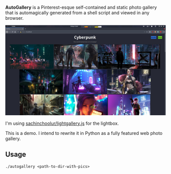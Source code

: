 **AutoGallery** is a Pinterest-esque self-contained and static photo gallery that is automagically generated from a shell script and viewed in any browser.

![Screenshot](screenshot.jpg)

I'm using [sachinchoolur/lightgallery.js](https://github.com/sachinchoolur/lightgallery.js) for the lightbox.

This is a demo. I intend to rewrite it in Python as a fully featured web photo gallery.

## Usage
```shell
./autogallery <path-to-dir-with-pics>
```
